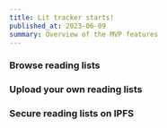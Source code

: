 ```yaml
---
title: Lit tracker starts!
published_at: 2023-06-09
summary: Overview of the MVP features
---
```


### Browse reading lists 


### Upload your own reading lists


### Secure reading lists on IPFS
